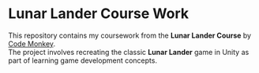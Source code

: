 # Lunar Lander Course Work

This repository contains my coursework from the **Lunar Lander Course** by [Code Monkey](https://unitycodemonkey.teachable.com/).  
The project involves recreating the classic **Lunar Lander** game in Unity as part of learning game development concepts.
